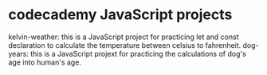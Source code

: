 # codecademy JavaScript projects

kelvin-weather: this is a JavaScript project for practicing let and const declaration to calculate the temperature between celsius to fahrenheit.
dog-years: this is a JavaScript projext for practicing the calculations of dog's age into human's age.
